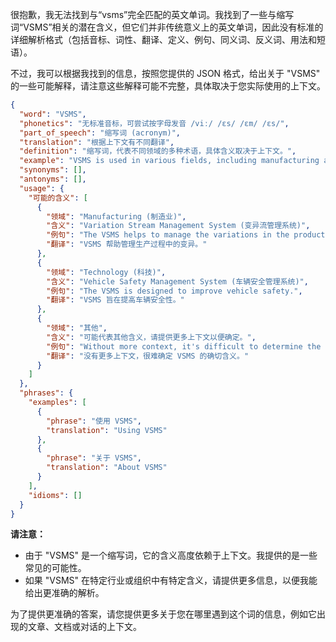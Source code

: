 很抱歉，我无法找到与“vsms”完全匹配的英文单词。我找到了一些与缩写词“VSMS”相关的潜在含义，但它们并非传统意义上的英文单词，因此没有标准的详细解析格式（包括音标、词性、翻译、定义、例句、同义词、反义词、用法和短语）。

不过，我可以根据我找到的信息，按照您提供的 JSON 格式，给出关于 "VSMS" 的一些可能解释，请注意这些解释可能不完整，具体取决于您实际使用的上下文。

```json
{
  "word": "VSMS",
  "phonetics": "无标准音标，可尝试按字母发音 /viː/ /ɛs/ /ɛm/ /ɛs/",
  "part_of_speech": "缩写词 (acronym)",
  "translation": "根据上下文有不同翻译",
  "definition": "缩写词，代表不同领域的多种术语，具体含义取决于上下文。",
  "example": "VSMS is used in various fields, including manufacturing and technology.",
  "synonyms": [],
  "antonyms": [],
  "usage": {
    "可能的含义": [
      {
        "领域": "Manufacturing (制造业)",
        "含义": "Variation Stream Management System (变异流管理系统)",
        "例句": "The VSMS helps to manage the variations in the production process.",
        "翻译": "VSMS 帮助管理生产过程中的变异。"
      },
      {
        "领域": "Technology (科技)",
        "含义": "Vehicle Safety Management System (车辆安全管理系统)",
        "例句": "The VSMS is designed to improve vehicle safety.",
        "翻译": "VSMS 旨在提高车辆安全性。"
      },
      {
        "领域": "其他",
        "含义": "可能代表其他含义，请提供更多上下文以便确定。",
        "例句": "Without more context, it's difficult to determine the exact meaning of VSMS.",
        "翻译": "没有更多上下文，很难确定 VSMS 的确切含义。"
      }
    ]
  },
  "phrases": {
    "examples": [
      {
        "phrase": "使用 VSMS",
        "translation": "Using VSMS"
      },
      {
        "phrase": "关于 VSMS",
        "translation": "About VSMS"
      }
    ],
    "idioms": []
  }
}
```

**请注意：**

*   由于 "VSMS" 是一个缩写词，它的含义高度依赖于上下文。我提供的是一些常见的可能性。
*   如果 "VSMS" 在特定行业或组织中有特定含义，请提供更多信息，以便我能给出更准确的解析。

为了提供更准确的答案，请您提供更多关于您在哪里遇到这个词的信息，例如它出现的文章、文档或对话的上下文。
 